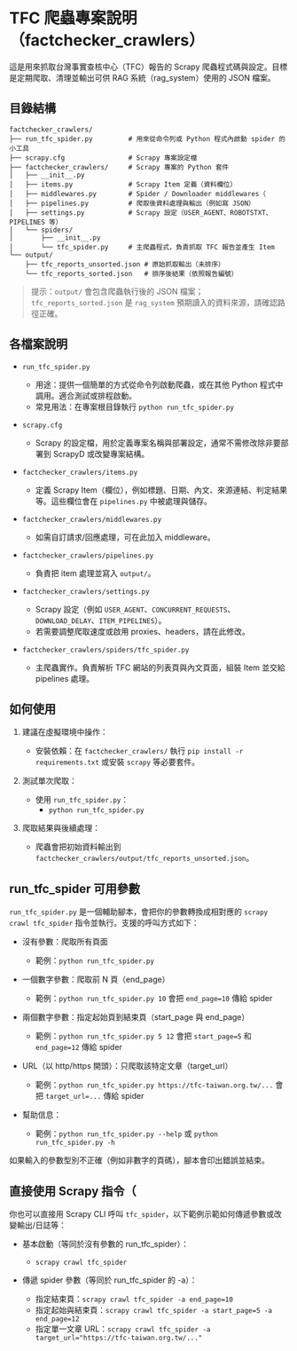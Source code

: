 # TFC 爬蟲專案說明（factchecker_crawlers）

這是用來抓取台灣事實查核中心（TFC）報告的 Scrapy 爬蟲程式碼與設定。目標是定期爬取、清理並輸出可供 RAG 系統（rag_system）使用的 JSON 檔案。

## 目錄結構
```
factchecker_crawlers/
├── run_tfc_spider.py         # 用來從命令列或 Python 程式內啟動 spider 的小工具
├── scrapy.cfg                # Scrapy 專案設定檔
├── factchecker_crawlers/     # Scrapy 專案的 Python 套件
│   ├── __init__.py
│   ├── items.py              # Scrapy Item 定義（資料欄位）
│   ├── middlewares.py        # Spider / Downloader middlewares（
│   ├── pipelines.py          # 爬取後資料處理與輸出（例如寫 JSON）
│   ├── settings.py           # Scrapy 設定（USER_AGENT、ROBOTSTXT、PIPELINES 等）
│   └── spiders/
│       ├── __init__.py
│       └── tfc_spider.py     # 主爬蟲程式，負責抓取 TFC 報告並產生 Item
└── output/
    ├── tfc_reports_unsorted.json # 原始抓取輸出（未排序）
    └── tfc_reports_sorted.json   # 排序後結果（依照報告編號）
```

> 提示：`output/` 會包含爬蟲執行後的 JSON 檔案；`tfc_reports_sorted.json` 是 `rag_system` 預期讀入的資料來源，請確認路徑正確。

## 各檔案說明
- `run_tfc_spider.py`
  - 用途：提供一個簡單的方式從命令列啟動爬蟲，或在其他 Python 程式中調用。適合測試或排程啟動。
  - 常見用法：在專案根目錄執行 `python run_tfc_spider.py`

- `scrapy.cfg`
  - Scrapy 的設定檔，用於定義專案名稱與部署設定，通常不需修改除非要部署到 ScrapyD 或改變專案結構。

- `factchecker_crawlers/items.py`
  - 定義 Scrapy Item（欄位），例如標題、日期、內文、來源連結、判定結果等。這些欄位會在 `pipelines.py` 中被處理與儲存。

- `factchecker_crawlers/middlewares.py`
  - 如需自訂請求/回應處理，可在此加入 middleware。

- `factchecker_crawlers/pipelines.py`
  - 負責把 item 處理並寫入 `output/`。

- `factchecker_crawlers/settings.py`
  - Scrapy 設定（例如 `USER_AGENT`、`CONCURRENT_REQUESTS`、`DOWNLOAD_DELAY`、`ITEM_PIPELINES`）。
  - 若需要調整爬取速度或啟用 proxies、headers，請在此修改。

- `factchecker_crawlers/spiders/tfc_spider.py`
  - 主爬蟲實作。負責解析 TFC 網站的列表頁與內文頁面，組裝 Item 並交給 pipelines 處理。

## 如何使用
1. 建議在虛擬環境中操作：
   - 安裝依賴：在 `factchecker_crawlers/` 執行 `pip install -r requirements.txt` 或安裝 `scrapy` 等必要套件。

2. 測試單次爬取：
   - 使用 `run_tfc_spider.py`：
     - `python run_tfc_spider.py`

3. 爬取結果與後續處理：
   - 爬蟲會把初始資料輸出到 `factchecker_crawlers/output/tfc_reports_unsorted.json`。

## run_tfc_spider 可用參數
`run_tfc_spider.py` 是一個輔助腳本，會把你的參數轉換成相對應的 `scrapy crawl tfc_spider` 指令並執行。支援的呼叫方式如下：

- 沒有參數：爬取所有頁面
  - 範例：`python run_tfc_spider.py`

- 一個數字參數：爬取前 N 頁（end_page）
  - 範例：`python run_tfc_spider.py 10` 會把 `end_page=10` 傳給 spider

- 兩個數字參數：指定起始頁到結束頁（start_page 與 end_page）
  - 範例：`python run_tfc_spider.py 5 12` 會把 `start_page=5` 和 `end_page=12` 傳給 spider

- URL（以 http/https 開頭）：只爬取該特定文章（target_url）
  - 範例：`python run_tfc_spider.py https://tfc-taiwan.org.tw/...` 會把 `target_url=...` 傳給 spider

- 幫助信息：
  - 範例：`python run_tfc_spider.py --help` 或 `python run_tfc_spider.py -h`

如果輸入的參數型別不正確（例如非數字的頁碼），腳本會印出錯誤並結束。

## 直接使用 Scrapy 指令（
你也可以直接用 Scrapy CLI 呼叫 `tfc_spider`，以下範例示範如何傳遞參數或改變輸出/日誌等：

- 基本啟動（等同於沒有參數的 run_tfc_spider）：
  - `scrapy crawl tfc_spider`

- 傳遞 spider 參數（等同於 run_tfc_spider 的 -a）：
  - 指定結束頁：`scrapy crawl tfc_spider -a end_page=10`
  - 指定起始與結束頁：`scrapy crawl tfc_spider -a start_page=5 -a end_page=12`
  - 指定單一文章 URL：`scrapy crawl tfc_spider -a target_url="https://tfc-taiwan.org.tw/..."`